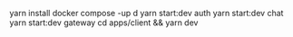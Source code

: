 yarn install
docker compose -up d
yarn start:dev auth
yarn start:dev chat
yarn start:dev gateway
cd apps/client && yarn dev
